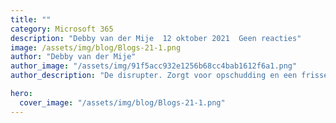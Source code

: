 ```yaml
---
title: ""
category: Microsoft 365
description: "Debby van der Mije  12 oktober 2021  Geen reacties"
image: /assets/img/blog/Blogs-21-1.png
author: "Debby van der Mije"
author_image: "/assets/img/91f5acc932e1256b68cc4bab1612f6a1.png"
author_description: "De disrupter. Zorgt voor opschudding en een frisse blik. Doet alles net even anders. Staat voor productiviteit, effectiviteit en vrijheid met de nieuwe manier van samenwerken. Verantwoordelijk voor de visie en strategie."

hero:
  cover_image: "/assets/img/blog/Blogs-21-1.png"
---
```

